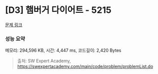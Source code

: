 # [D3] 햄버거 다이어트 - 5215 

[문제 링크](https://swexpertacademy.com/main/code/problem/problemDetail.do?contestProbId=AWT-lPB6dHUDFAVT) 

### 성능 요약

메모리: 294,596 KB, 시간: 4,447 ms, 코드길이: 2,420 Bytes



> 출처: SW Expert Academy, https://swexpertacademy.com/main/code/problem/problemList.do